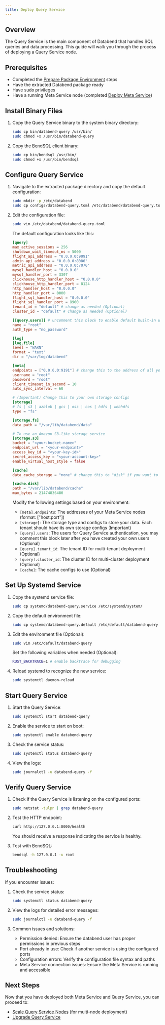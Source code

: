```yaml
---
title: Deploy Query Service
---
```


## Overview

The Query Service is the main component of Databend that handles SQL queries and data processing. This guide will walk you through the process of deploying a Query Service node.

## Prerequisites

- Completed the [Prepare Package Environment](01-prepare.md) steps
- Have the extracted Databend package ready
- Have sudo privileges
- Have a running Meta Service node (completed [Deploy Meta Service](02-deploy-metasrv.md))

## Install Binary Files

1. Copy the Query Service binary to the system binary directory:
   ```bash
   sudo cp bin/databend-query /usr/bin/
   sudo chmod +x /usr/bin/databend-query
   ```

2. Copy the BendSQL client binary:
   ```bash
   sudo cp bin/bendsql /usr/bin/
   sudo chmod +x /usr/bin/bendsql
   ```

## Configure Query Service

1. Navigate to the extracted package directory and copy the default configuration:
   ```bash
   sudo mkdir -p /etc/databend
   sudo cp configs/databend-query.toml /etc/databend/databend-query.toml
   ```

2. Edit the configuration file:
   ```bash
   sudo vim /etc/databend/databend-query.toml
   ```

   The default configuration looks like this:
   ```toml
   [query]
   max_active_sessions = 256
   shutdown_wait_timeout_ms = 5000
   flight_api_address = "0.0.0.0:9091"
   admin_api_address = "0.0.0.0:8080"
   metric_api_address = "0.0.0.0:7070"
   mysql_handler_host = "0.0.0.0"
   mysql_handler_port = 3307
   clickhouse_http_handler_host = "0.0.0.0"
   clickhouse_http_handler_port = 8124
   http_handler_host = "0.0.0.0"
   http_handler_port = 8000
   flight_sql_handler_host = "0.0.0.0"
   flight_sql_handler_port = 8900
   tenant_id = "default" # change as needed (Optional)
   cluster_id = "default" # change as needed (Optional)

   [[query.users]] # uncomment this block to enable default built-in user "root"
   name = "root"
   auth_type = "no_password"

   [log]
   [log.file]
   level = "WARN"
   format = "text"
   dir = "/var/log/databend"

   [meta]
   endpoints = ["0.0.0.0:9191"] # change this to the address of all your Meta Service nodes
   username = "root"
   password = "root"
   client_timeout_in_second = 10
   auto_sync_interval = 60

   # (Important) Change this to your own storage configs
   [storage]
   # fs | s3 | azblob | gcs | oss | cos | hdfs | webhdfs
   type = "fs"

   [storage.fs]
   data_path = "/var/lib/databend/data"

   # To use an Amazon S3-like storage service
   [storage.s3]
   bucket = "<your-bucket-name>"
   endpoint_url = "<your-endpoint>"
   access_key_id = "<your-key-id>"
   secret_access_key = "<your-account-key>"
   enable_virtual_host_style = false

   [cache]
   data_cache_storage = "none" # change this to "disk" if you want to enable local disk cache

   [cache.disk]
   path = "/var/lib/databend/cache"
   max_bytes = 21474836480
   ```

   Modify the following settings based on your environment:
   - `[meta].endpoints`: The addresses of your Meta Service nodes (format: ["host:port"])
   - `[storage]`: The storage type and configs to store your data. Each tenant should have its own storage configs (Important)
   - `[query].users`: The users for Query Service authentication, you may comment this block later after you have created your own users (Optional)
   - `[query].tenant_id`: The tenant ID for multi-tenant deployment (Optional)
   - `[query].cluster_id`: The cluster ID for multi-cluster deployment (Optional)
   - `[cache]`: The cache configs to use (Optional)

## Set Up Systemd Service

1. Copy the systemd service file:
   ```bash
   sudo cp systemd/databend-query.service /etc/systemd/system/
   ```

2. Copy the default environment file:
   ```bash
   sudo cp systemd/databend-query.default /etc/default/databend-query
   ```

3. Edit the environment file (Optional):
   ```bash
   sudo vim /etc/default/databend-query
   ```

   Set the following variables when needed (Optional):
   ```bash
   RUST_BACKTRACE=1 # enable backtrace for debugging
   ```

4. Reload systemd to recognize the new service:
   ```bash
   sudo systemctl daemon-reload
   ```

## Start Query Service

1. Start the Query Service:
   ```bash
   sudo systemctl start databend-query
   ```

2. Enable the service to start on boot:
   ```bash
   sudo systemctl enable databend-query
   ```

3. Check the service status:
   ```bash
   sudo systemctl status databend-query
   ```

4. View the logs:
   ```bash
   sudo journalctl -u databend-query -f
   ```

## Verify Query Service

1. Check if the Query Service is listening on the configured ports:
   ```bash
   sudo netstat -tulpn | grep databend-query
   ```

2. Test the HTTP endpoint:
   ```bash
   curl http://127.0.0.1:8000/health
   ```

   You should receive a response indicating the service is healthy.

3. Test with BendSQL:
   ```bash
   bendsql -h 127.0.0.1 -u root
   ```

## Troubleshooting

If you encounter issues:

1. Check the service status:
   ```bash
   sudo systemctl status databend-query
   ```

2. View the logs for detailed error messages:
   ```bash
   sudo journalctl -u databend-query -f
   ```

3. Common issues and solutions:
   - Permission denied: Ensure the databend user has proper permissions in previous steps
   - Port already in use: Check if another service is using the configured ports
   - Configuration errors: Verify the configuration file syntax and paths
   - Meta Service connection issues: Ensure the Meta Service is running and accessible

## Next Steps

Now that you have deployed both Meta Service and Query Service, you can proceed to:
- [Scale Query Service Nodes](05-scale-query.md) (for multi-node deployment)
- [Upgrade Query Service](07-upgrade-query.md) 
